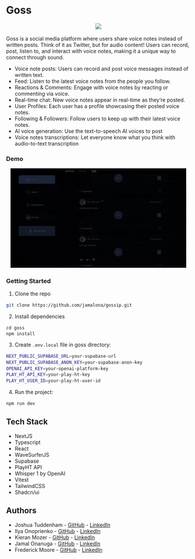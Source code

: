 # Goss

<p align="center">
  <img src="goss/public/goss-logo.svg" width="256" />
</p>

Goss is a social media platform where users share voice notes instead of written posts. Think of it as Twitter, but for audio content! Users can record, post, listen to, and interact with voice notes, making it a unique way to connect through sound.

- Voice note posts: Users can record and post voice messages instead of written text.
- Feed: Listen to the latest voice notes from the people you follow.
- Reactions & Comments: Engage with voice notes by reacting or commenting via voice.
- Real-time chat: New voice notes appear in real-time as they’re posted.
- User Profiles: Each user has a profile showcasing their posted voice notes.
- Following & Followers: Follow users to keep up with their latest voice notes.
- AI voice generation: Use the text-to-speech AI voices to post
- Voice notes transcriptions: Let everyone know what you think with audio-to-text transcription

### Demo

<p align="center">
  <img src="goss/public/goss-demo-gif.gif" width="480" />
</p>

### Getting Started

1. Clone the repo 
```sh
git clone https://github.com/jamalona/gossip.git
```
2. Install dependencies
```
cd goss
npm install
```
3. Create ```.env.local``` file in goss directory:
```sh
NEXT_PUBLIC_SUPABASE_URL=your-supabase-url
NEXT_PUBLIC_SUPABASE_ANON_KEY=your-supabase-anon-key
OPENAI_API_KEY=your-openai-platform-key
PLAY_HT_API_KEY=your-play-ht-key
PLAY_HT_USER_ID=your-play-ht-user-id
```

4. Run the project:
```sh
npm run dev
```

## Tech Stack

- NextJS
- Typescript
- React
- WaveSurferJS
- Supabase
- PlayHT API
- Whisper 1 by OpenAI
- Vitest
- TailwindCSS
- Shadcn/ui

## Authors
- Joshua Tuddenham - [GitHub](https://github.com/joshuaisaact) - [LinkedIn](https://www.linkedin.com/in/joshuatuddenham/)
- Ilya Onoprienko - [GitHub](https://github.com/salmon-01) - [LinkedIn](https://www.linkedin.com/in/ilya-onoprienko/)
- Kieran Mozer - [GitHub](https://github.com/kmoze) - [LinkedIn](https://www.linkedin.com/in/kiermozer/)
- Jamal Onanuga - [GitHub](https://github.com/jamalona) - [LinkedIn](https://www.linkedin.com/in/jamal-onanuga/)
- Frederick Moore - [GitHub](https://github.com/Fred-A-M) - [LinkedIn](https://www.linkedin.com/in/frederic-moore/)
